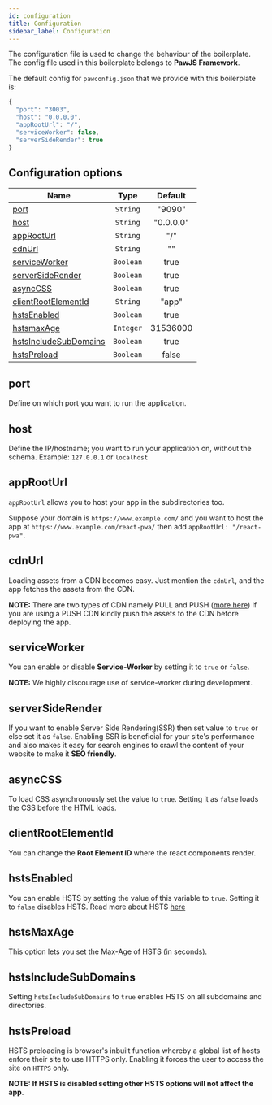 ```yaml
---
id: configuration
title: Configuration
sidebar_label: Configuration
---
```


The configuration file is used to change the behaviour of the boilerplate. The config file used in this boilerplate belongs to **PawJS Framework**.


The default config for `pawconfig.json` that we provide with this boilerplate is:
```javascript
{
  "port": "3003",
  "host": "0.0.0.0",
  "appRootUrl": "/",
  "serviceWorker": false,
  "serverSideRender": true
}
```


## Configuration options

| Name        |  Type          | Default|
| ------------- |:----------------:|:---------------:|
|   [port](#port)  | `String` |   "9090"   |
|   [host](#host)  |   `String`    |   "0.0.0.0"    |
|   [appRootUrl](#approoturl)    | `String`    |   "/"   |
|   [cdnUrl](#cdnurl)        | `String`    |   ""    |
|   [serviceWorker](#serviceworker)    | `Boolean`    |   true    |
|   [serverSideRender](#serversiderender)    | `Boolean`    |    true    |
|   [asyncCSS](#asynccss)       |  `Boolean` |   true    |
|   [clientRootElementId](#clientrootelementid) | `String`  |   "app"   |
|   [hstsEnabled](#hstsenabled)   |   `Boolean` |   true    |
|   [hstsmaxAge](#hstsmaxage)    |   `Integer`   |   31536000    |
|   [hstsIncludeSubDomains](#hstsincludesubdomains) |  `Boolean`  |   true    |
|   [hstsPreload](#hstspreload)   |   `Boolean`   |   false   |


## port

Define on which port you want to run the application.


## host

Define the IP/hostname; you want to run your application on, without the schema. Example: `127.0.0.1` or `localhost`


## appRootUrl

`appRootUrl` allows you to host your app in the subdirectories too.

Suppose your domain is `https://www.example.com/` and you want to host the app at `https://www.example.com/react-pwa/`  then add `appRootUrl: "/react-pwa"`.


## cdnUrl

Loading assets from a CDN becomes easy. Just mention the `cdnUrl`, and the app fetches the assets from the CDN.

**NOTE:** There are two types of CDN namely PULL and PUSH ([more here](/blog/2018/07/02/pull-vs-push-cdn.html)) if you are using a PUSH CDN kindly push 
the assets to the CDN before deploying the app.


## serviceWorker

You can enable or disable **Service-Worker** by setting it to `true` or `false`. 

**NOTE:** We highly discourage use of service-worker during development.


## serverSideRender

If you want to enable Server Side Rendering(SSR) then set value to `true` or else set it as `false`. 
Enabling SSR is beneficial for your site's performance and also makes it easy for search engines to crawl the content of your website to make it **SEO friendly**.

## asyncCSS

To load CSS asynchronously set the value to `true`. Setting it as `false` loads the CSS before the HTML loads.

## clientRootElementId
You can change the **Root Element ID** where the react components render.

## hstsEnabled

You can enable HSTS by setting the value of this variable to `true`. Setting it to `false` disables HSTS. Read more about HSTS [here](features-hsts.md)

## hstsMaxAge

This option lets you set the Max-Age of HSTS (in seconds).  

## hstsIncludeSubDomains
Setting `hstsIncludeSubDomains` to `true` enables HSTS on all subdomains and directories.

## hstsPreload

HSTS preloading is browser's inbuilt function whereby a global list of hosts enfore their site to use HTTPS only. 
Enabling it forces the user to access the site on `HTTPS` only.

**NOTE: If HSTS is disabled setting other HSTS options will not affect the app.**
